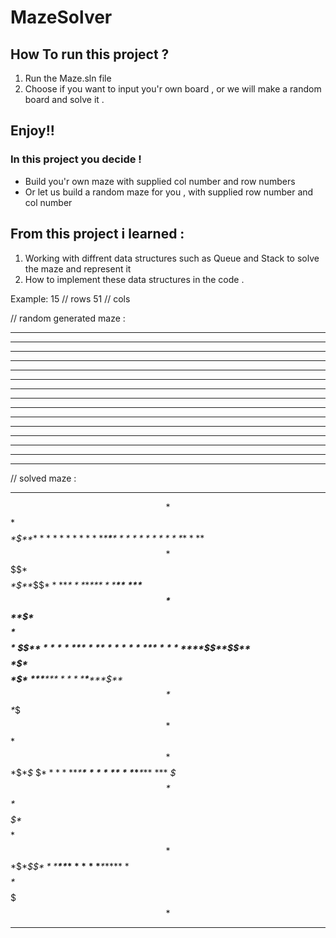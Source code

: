 # MazeSolver

## How To run this project ?

1. Run the Maze.sln file 
2. Choose if you want to input you'r own board , or we will make a random board and solve it . 
 
 ## Enjoy!!

 ### In this project you decide !

 * Build you'r own maze with supplied col number and row numbers 
 * Or let us build a random maze for you , with supplied row number and col number 
 
 ## From this project i learned : 
 
 1. Working with diffrent data structures such as Queue and Stack to solve the maze and represent it 
 2. How to implement these data structures in the code . 

Example:
15  // rows 
51 // cols

// random generated maze : 

***************************************************   
  *               *     *                     *   *
* * *********** * * ***** * ***** *********** * ***
*   *         * *                 *   *     * *   *
*** * *** * * * * *** * * *** ***** * * ***** * * *
*   *   * * *   * *         *     * * *     * * * *
* ***** * * * *** * ******* ***** * * ***** * * * *
* *   * * * *   * * *     *     *   * *     *   * *
* * * * * * *** * * * *** ***** ***** * *** * *** *
*   * * *   *   * *   *       *   *   *   * * *   *
***** * * ******* ***** * *** *** * *** * * * * ***
*   *   *       * *     *       *   *   * *   *   *
* ************* * * * ********* ***** *** * ***** *
*                 * *                   *
***************************************************

 // solved maze : 
 
***************************************************  
$$*$$$$$$$$$$$$$$$*$$$$$*$$$$$$$$$$$$$$$$$$$$$*$$$*
*$*$***********$*$*$*****$*$*****$***********$*$***
*$$$*$$$$$$$$$*$*$$$$$$$$$$$$$$$$$*$$$*     *$*$$$*
***$*$***$*$*$*$*$***$*$*$***$*****$*$* *****$*$*$*
*$$$*$$$*$*$*$$$*$*$$$$$$$$$*$$$$$*$*$*  $$$*$*$*$*
*$*****$*$*$*$***$*$*******$*****$*$*$*****$*$*$*$*
*$*$$$*$*$*$*$$$*$*$*$$$$$*$$$$$*$$$*$*$$$$$*$$$*$*
*$*$*$*$*$*$***$*$*$*$***$*****$*****$*$***$*$***$*
*$$$*$*$*$$$*$$$*$*$$$*$$$$$$$*$$$*$$$*$$$*$*$* $$*
*****$*$*$*******$*****$*$***$***$*$***$*$*$*$* ***
*$$$*$$$*$$$$$$$*$*$$$$$*$$$$$$$*$$$*$$$*$*$$$*   *
*$*************$*$*$*$*********$*****$***$*$***** *
*$$$$$$$$$$$$$$$$$*$*$$$$$$$$$$$$$$$$$$$*$$$$$$$$$$
***************************************************
